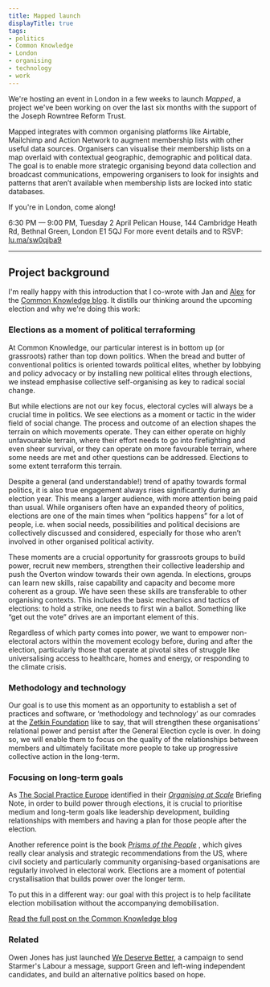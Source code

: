 ```yaml
---
title: Mapped launch
displayTitle: true
tags: 
- politics
- Common Knowledge
- London
- organising
- technology
- work
---
```


We're hosting an event in London in a few weeks to launch *Mapped*, a project we've been working on over the last six months with the support of the Joseph Rowntree Reform Trust.

​Mapped integrates with common organising platforms like Airtable, Mailchimp and Action Network to augment membership lists with other useful data sources. ​Organisers can visualise their membership lists on a map overlaid with contextual geographic, demographic and political data. The goal is to enable more strategic organising beyond data collection and broadcast communications, empowering organisers to look for insights and patterns that aren’t available when membership lists are locked into static databases.

If you're in London, come along!

6:30 PM — 9:00 PM, Tuesday 2 April
Pelican House, 144 Cambridge Heath Rd, Bethnal Green, London E1 5QJ
For more event details and to RSVP: [lu.ma/sw0qjba9](https://lu.ma/sw0qjba9)

---

## Project background

I'm really happy with this introduction that I co-wrote with Jan and [Alex](https://alexworradandrews.com/) for the [Common Knowledge blog](https://www.commonknowledge.coop/writing/membership-systems-and-electoral-strategy/). It distills our thinking around the upcoming election and why we're doing this work:

### Elections as a moment of political terraforming

At Common Knowledge, our particular interest is in bottom up (or grassroots) rather than top down politics. When the bread and butter of conventional politics is oriented towards political elites, whether by lobbying and policy advocacy or by installing new political elites through elections, we instead emphasise collective self-organising as key to radical social change.

But while elections are not our key focus, electoral cycles will always be a crucial time in politics. We see elections as a moment or tactic in the wider field of social change. The process and outcome of an election shapes the terrain on which movements operate. They can either operate on highly unfavourable terrain, where their effort needs to go into firefighting and even sheer survival, or they can operate on more favourable terrain, where some needs are met and other questions can be addressed. Elections to some extent terraform this terrain.

Despite a general (and understandable!) trend of apathy towards formal politics, it is also true engagement always rises significantly during an election year. This means a larger audience, with more attention being paid than usual. While organisers often have an expanded theory of politics, elections are one of the main times when “politics happens” for a lot of people, i.e. when social needs, possibilities and political decisions are collectively discussed and considered, especially for those who aren’t involved in other organised political activity.

These moments are a crucial opportunity for grassroots groups to build power, recruit new members, strengthen their collective leadership and push the Overton window towards their own agenda. In elections, groups can learn new skills, raise capability and capacity and become more coherent as a group. We have seen these skills are transferable to other organising contexts. This includes the basic mechanics and tactics of elections: to hold a strike, one needs to first win a ballot. Something like “get out the vote” drives are an important element of this.

Regardless of which party comes into power, we want to empower non-electoral actors within the movement ecology before, during and after the election, particularly those that operate at pivotal sites of struggle like universalising access to healthcare, homes and energy, or responding to the climate crisis.

### Methodology and technology

Our goal is to use this moment as an opportunity to establish a set of practices and software, or ‘methodology and technology’ as our comrades at the [Zetkin Foundation](https://zetkin.org/en/) like to say, that will strengthen these organisations’ relational power and persist after the General Election cycle is over. In doing so, we will enable them to focus on the quality of the relationships between members and ultimately facilitate more people to take up progressive collective action in the long-term.

### Focusing on long-term goals

As [The Social Practice Europe](https://www.thesocialpractice.org/) identified in their [_Organising at Scale_](https://docs.google.com/document/d/1mAVR-6KkWrCZSCJ-F1rowCRdBVVfLb5oC5IcZWxhV9Y/edit#bookmark=kix.odts6ogfwbwz) Briefing Note, in order to build power through elections, it is crucial to prioritise medium and long-term goals like leadership development, building relationships with members and having a plan for those people after the election. 

Another reference point is the book [_Prisms of the People_](https://press.uchicago.edu/ucp/books/book/chicago/P/bo68659118.html) , which gives really clear analysis and strategic recommendations from the US, where civil society and particularly community organising-based organisations are regularly involved in electoral work. Elections are a moment of potential crystallisation that builds power over the longer term.

To put this in a different way: our goal with this project is to help facilitate election mobilisation without the accompanying demobilisation.

[Read the full post on the Common Knowledge blog](https://www.commonknowledge.coop/writing/membership-systems-and-electoral-strategy/)

### Related
Owen Jones has just launched [We Deserve Better](https://wedeservebetter.uk/), a campaign to send Starmer's Labour a message, support Green and left-wing independent candidates, and build an alternative politics based on hope.